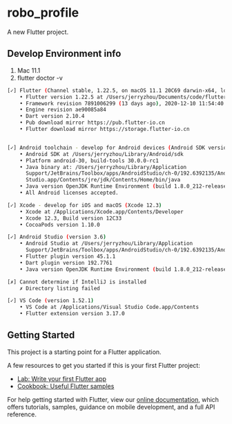 # robo_profile

A new Flutter project.

## Develop Environment info

1. Mac 11.1
2. flutter doctor -v

```sh
[✓] Flutter (Channel stable, 1.22.5, on macOS 11.1 20C69 darwin-x64, locale en-CN)
    • Flutter version 1.22.5 at /Users/jerryzhou/Documents/code/flutter/sdk/flutter
    • Framework revision 7891006299 (13 days ago), 2020-12-10 11:54:40 -0800
    • Engine revision ae90085a84
    • Dart version 2.10.4
    • Pub download mirror https://pub.flutter-io.cn
    • Flutter download mirror https://storage.flutter-io.cn


[✓] Android toolchain - develop for Android devices (Android SDK version 30.0.0-rc1)
    • Android SDK at /Users/jerryzhou/Library/Android/sdk
    • Platform android-30, build-tools 30.0.0-rc1
    • Java binary at: /Users/jerryzhou/Library/Application
      Support/JetBrains/Toolbox/apps/AndroidStudio/ch-0/192.6392135/Android
      Studio.app/Contents/jre/jdk/Contents/Home/bin/java
    • Java version OpenJDK Runtime Environment (build 1.8.0_212-release-1586-b4-5784211)
    • All Android licenses accepted.

[✓] Xcode - develop for iOS and macOS (Xcode 12.3)
    • Xcode at /Applications/Xcode.app/Contents/Developer
    • Xcode 12.3, Build version 12C33
    • CocoaPods version 1.10.0

[✓] Android Studio (version 3.6)
    • Android Studio at /Users/jerryzhou/Library/Application
      Support/JetBrains/Toolbox/apps/AndroidStudio/ch-0/192.6392135/Android Studio.app/Contents
    • Flutter plugin version 45.1.1
    • Dart plugin version 192.7761
    • Java version OpenJDK Runtime Environment (build 1.8.0_212-release-1586-b4-5784211)

[✗] Cannot determine if IntelliJ is installed
    ✗ Directory listing failed

[✓] VS Code (version 1.52.1)
    • VS Code at /Applications/Visual Studio Code.app/Contents
    • Flutter extension version 3.17.0

```

## Getting Started

This project is a starting point for a Flutter application.

A few resources to get you started if this is your first Flutter project:

- [Lab: Write your first Flutter app](https://flutter.dev/docs/get-started/codelab)
- [Cookbook: Useful Flutter samples](https://flutter.dev/docs/cookbook)

For help getting started with Flutter, view our
[online documentation](https://flutter.dev/docs), which offers tutorials,
samples, guidance on mobile development, and a full API reference.
